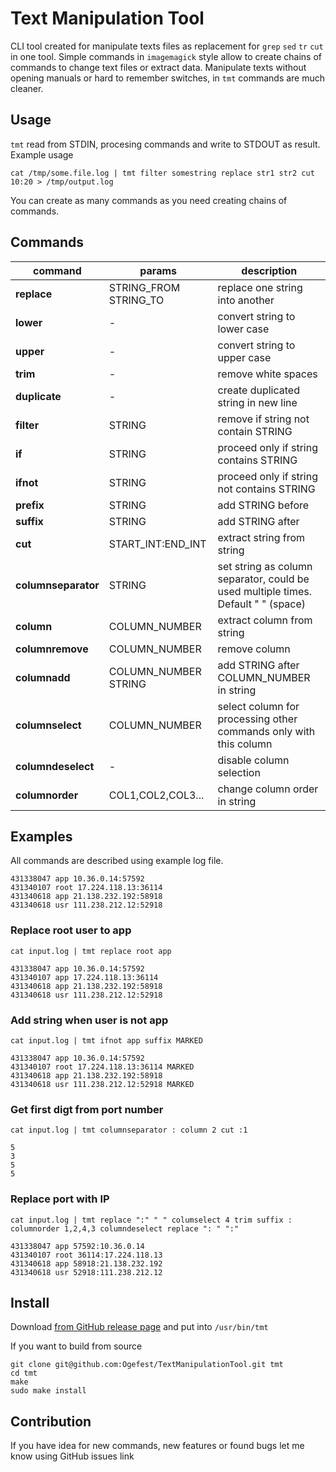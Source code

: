 # Text Manipulation Tool

CLI tool created for manipulate texts files as replacement for `grep` `sed` `tr` `cut` in one tool. Simple commands in `imagemagick` style allow to create chains of commands to change text files or extract data. Manipulate texts without opening manuals or hard to remember switches, in `tmt` commands are much cleaner.

## Usage

`tmt` read from STDIN, procesing commands and write to STDOUT as result. Example usage

`
cat /tmp/some.file.log | tmt filter somestring replace str1 str2 cut 10:20 > /tmp/output.log
`

You can create as many commands as you need creating chains of commands.

## Commands


| command | params | description |
|---------|--------|-------------|
| **replace** | STRING_FROM STRING_TO | replace one string into another |
| **lower** | - | convert string to lower case |
| **upper** | - | convert string to upper case |
| **trim**  | - | remove white spaces |
| **duplicate** | - | create duplicated string in new line |
| **filter** | STRING | remove if string not contain STRING |
| **if** | STRING | proceed only if string contains STRING|
| **ifnot** | STRING | proceed only if string not contains STRING |
| **prefix** | STRING | add STRING before | 
| **suffix** | STRING | add STRING after |
| **cut** | START_INT:END_INT | extract string from string |
| **columnseparator** | STRING | set string as column separator, could be used multiple times. Default " " (space)|
| **column** | COLUMN_NUMBER | extract column from string |
| **columnremove** | COLUMN_NUMBER | remove column |
| **columnadd** | COLUMN_NUMBER STRING | add STRING after COLUMN_NUMBER in string |
| **columnselect** | COLUMN_NUMBER | select column for processing other commands only with this column |
| **columndeselect** | - | disable column selection |
| **columnorder** | COL1,COL2,COL3... | change column order in string |


## Examples

All commands are described using example log file. 
```
431338047 app 10.36.0.14:57592     
431340107 root 17.224.118.13:36114 
431340618 app 21.138.232.192:58918 
431340618 usr 111.238.212.12:52918 
```

### Replace root user to app

`cat input.log | tmt replace root app`

```
431338047 app 10.36.0.14:57592     
431340107 app 17.224.118.13:36114 
431340618 app 21.138.232.192:58918 
431340618 usr 111.238.212.12:52918
```

### Add string when user is not app

`cat input.log | tmt ifnot app suffix MARKED`

```
431338047 app 10.36.0.14:57592     
431340107 root 17.224.118.13:36114 MARKED
431340618 app 21.138.232.192:58918 
431340618 usr 111.238.212.12:52918 MARKED
```

### Get first digt from port number

`cat input.log | tmt columnseparator : column 2 cut :1`

```
5
3
5
5
```

### Replace port with IP

`cat input.log | tmt replace ":" " " columselect 4 trim suffix : columnorder 1,2,4,3 columndeselect replace ": " ":"`

```
431338047 app 57592:10.36.0.14
431340107 root 36114:17.224.118.13
431340618 app 58918:21.138.232.192
431340618 usr 52918:111.238.212.12
```

## Install

Download [from GitHub release page](https://github.com/Ogefest/TextManipulationTool/releases) and put into `/usr/bin/tmt`


If you want to build from source
```
git clone git@github.com:Ogefest/TextManipulationTool.git tmt
cd tmt
make
sudo make install
```

## Contribution

If you have idea for new commands, new features or found bugs let me know using GitHub issues link